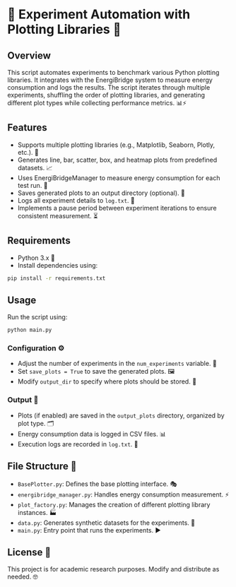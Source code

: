 # 🎨 Experiment Automation with Plotting Libraries 🚀

## Overview
This script automates experiments to benchmark various Python plotting libraries. It integrates with the EnergiBridge system to measure energy consumption and logs the results. The script iterates through multiple experiments, shuffling the order of plotting libraries, and generating different plot types while collecting performance metrics. 📊⚡

## Features
- Supports multiple plotting libraries (e.g., Matplotlib, Seaborn, Plotly, etc.). 🎨
- Generates line, bar, scatter, box, and heatmap plots from predefined datasets. 📈
- Uses EnergiBridgeManager to measure energy consumption for each test run. 🔋
- Saves generated plots to an output directory (optional). 💾
- Logs all experiment details to `log.txt`. 📝
- Implements a pause period between experiment iterations to ensure consistent measurement. ⏳

## Requirements
- Python 3.x 🐍
- Install dependencies using:

```bash
pip install -r requirements.txt
```

## Usage
Run the script using:

```bash
python main.py
```

### Configuration ⚙️
- Adjust the number of experiments in the `num_experiments` variable. 🔄
- Set `save_plots = True` to save the generated plots. 🖼️
- Modify `output_dir` to specify where plots should be stored. 📂

### Output 📡
- Plots (if enabled) are saved in the `output_plots` directory, organized by plot type. 🗂️
- Energy consumption data is logged in CSV files. 📊
- Execution logs are recorded in `log.txt`. 📝

## File Structure 📂
- `BasePlotter.py`: Defines the base plotting interface. 🎭
- `energibridge_manager.py`: Handles energy consumption measurement. ⚡
- `plot_factory.py`: Manages the creation of different plotting library instances. 🏭
- `data.py`: Generates synthetic datasets for the experiments. 🔢
- `main.py`: Entry point that runs the experiments. ▶️

## License 📜
This project is for academic research purposes. Modify and distribute as needed. 🤓


